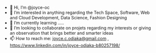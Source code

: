 - 👋 Hi, I’m @joyce-oc
- 👀 I’m interested in anything regarding the Tech Space, Software, Web and Cloud Development, Data Science, Fashion Designing
- 🌱 I’m currently learning .....
- 💞️ I’m looking to collaborate on projets regarding my interests or giving an observation that brings better and smarter ideas
- 📫 How to reach me: joyce.c.odiaka@gmail.com , https://www.linkedin.com/in/joyce-odiaka-b80257198/

<!---
joyce-oc/joyce-oc is a ✨ special ✨ repository because its `README.md` (this file) appears on your GitHub profile.
You can click the Preview link to take a look at your changes.
--->
